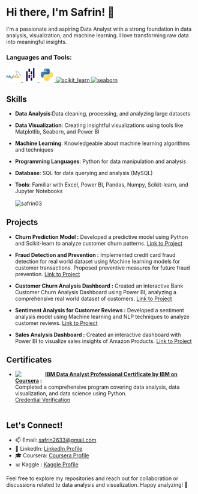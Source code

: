# Hi there, I'm Safrin! 👋

I'm a passionate and aspiring Data Analyst with a strong foundation in data analysis, visualization, and machine learning. I love transforming raw data into meaningful insights. 


<h3 align="left">Languages and Tools:</h3>
<p align="left"> <a href="https://www.mysql.com/" target="_blank" rel="noreferrer"> <img src="https://raw.githubusercontent.com/devicons/devicon/master/icons/mysql/mysql-original-wordmark.svg" alt="mysql" width="40" height="40"/> </a> <a href="https://pandas.pydata.org/" target="_blank" rel="noreferrer"> <img src="https://raw.githubusercontent.com/devicons/devicon/2ae2a900d2f041da66e950e4d48052658d850630/icons/pandas/pandas-original.svg" alt="pandas" width="40" height="40"/> </a> <a href="https://www.python.org" target="_blank" rel="noreferrer"> <img src="https://raw.githubusercontent.com/devicons/devicon/master/icons/python/python-original.svg" alt="python" width="40" height="40"/> </a> <a href="https://scikit-learn.org/" target="_blank" rel="noreferrer"> <img src="https://upload.wikimedia.org/wikipedia/commons/0/05/Scikit_learn_logo_small.svg" alt="scikit_learn" width="40" height="40"/> </a> <a href="https://seaborn.pydata.org/" target="_blank" rel="noreferrer"> <img src="https://seaborn.pydata.org/_images/logo-mark-lightbg.svg" alt="seaborn" width="40" height="40"/> </a> </p>

## Skills
- **Data Analysis**:Data cleaning, processing, and analyzing large datasets
- **Data Visualization**: Creating insightful visualizations using tools like Matplotlib, Seaborn, and Power BI
- **Machine Learning**: Knowledgeable about machine learning algorithms and techniques
- **Programming Languages**: Python for data manipulation and analysis
- **Database**: SQL for data querying and analysis (MySQL)
- **Tools**: Familiar with Excel, Power BI, Pandas, Numpy, Scikit-learn, and Jupyter Notebooks

  <p><img align="center" src="https://github-readme-stats.vercel.app/api/top-langs?username=safrin03&show_icons=true&locale=en&layout=compact" alt="safrin03" /></p>

## Projects
- **Churn Prediction Model :** Developed a predictive model using Python and Scikit-learn to analyze customer churn patterns.
  [Link to Project](https://github.com/Safrin03/Customer-Churn-Prediction)

- **Fraud Detection and Prevention :** Implemented credit card fraud detection for real world dataset using Machine learning models for customer transactions. Proposed preventive measures for future fraud prevention.
  [Link to Project](https://github.com/Safrin03/Fraud-detection-machine-learning)

- **Customer Churn Analysis Dashboard :** Created an interactive Bank Customer Churn Analysis Dashboard using Power BI, analyzing a comprehensive real world dataset of customers.
  [Link to Project](https://github.com/Safrin03/Customer-Churn-Analysis-Dashboard)

- **Sentiment Analysis for Customer Reviews :** Developed a sentiment analysis model using Machine learning and NLP techniques to analyze customer reviews.
  [Link to Project](https://github.com/Safrin03/Sentiment-Analysis-Amazon-Alexa-Reviews)

- **Sales Analysis Dashboard :** Created an interactive dashboard with Power BI to visualize sales insights of Amazon Products.
  [Link to Project](https://github.com/Safrin03/Amazon-Sales-Power-BI-Dashboard)


## Certificates
- <img src="https://images.credly.com/size/340x340/images/462503e9-d76e-47ce-b82e-1d7df909ba70/Professional_Certificate_-_Data_Analyst.png" align="left" width="80"/>

  **[IBM Data Analyst Professional Certificate by IBM on Coursera](https://github.com/Safrin03/Coursera-IBM_Data_Analyst_Professional_Certificate) :** \
Completed a comprehensive program covering data analysis, data visualization, and data science using Python.\
[Credential Verification](https://coursera.org/share/3a2a4f649391950de5ce6ccf53b38ecd)
<br>  </br>
## Let's Connect!
- 📫 Email: safrin2633@gmail.com
- 💼 LinkedIn: [LinkedIn Profile](https://www.linkedin.com/in/safrin-s)
- 🎓 Coursera: [Coursera Profile](https://www.coursera.org/user/43a014dafec3ac6462ad5ac82282ccb2)
- 📊 Kaggle : [Kaggle Profile](https://www.kaggle.com/safrin03)



Feel free to explore my repositories and reach out for collaboration or discussions related to data analysis and visualization. Happy analyzing! 🚀
